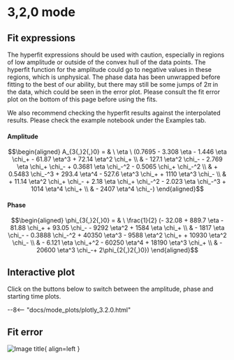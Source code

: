 
# 3,2,0 mode

## Fit expressions

The hyperfit expressions should be used with caution, especially in regions of low amplitude or outside of the convex hull of the data points.
The hyperfit function for the amplitude could go to negative values in these regions, which is unphysical.
The phase data has been unwrapped before fitting to the best of our ability, but there may still be some jumps of $2\pi$ in the data, which could be seen in the error plot.
Please consult the fit error plot on the bottom of this page before using the fits.

We also recommend checking the hyperfit results against the interpolated results. 
Please check the example notebook under the Examples tab.

#### Amplitude
$$\begin{aligned}
A_{3{,}2{,}0} = & \ \eta \ (0.7695 - 3.308 \eta - 1.446 \eta \chi_+ - 61.87 \eta^3 + 72.14 \eta^2 \chi_+ \\ 
 & - 127.1 \eta^2 \chi_- - 2.769 \eta \chi_+ \chi_- + 0.3681 \eta \chi_-^2 - 0.5065 \chi_+ \chi_-^2 \\ 
 & + 0.5483 \chi_-^3 + 293.4 \eta^4 - 527.6 \eta^3 \chi_+ + 1110 \eta^3 \chi_- \\ 
 & + 11.14 \eta^2 \chi_+ \chi_- + 2.18 \eta \chi_+ \chi_-^2 - 2.023 \eta \chi_-^3 + 1014 \eta^4 \chi_+ \\ 
 & - 2407 \eta^4 \chi_-)
\end{aligned}$$

#### Phase
$$\begin{aligned}
\phi_{3{,}2{,}0} = & \ \frac{1}{2} (- 32.08 + 889.7 \eta - 81.88 \chi_+ + 93.05 \chi_- - 9292 \eta^2 + 1584 \eta \chi_+ \\ 
 & - 1817 \eta \chi_- - 0.3888 \chi_-^2 + 40350 \eta^3 - 9588 \eta^2 \chi_+ + 10930 \eta^2 \chi_- \\ 
 & - 6.121 \eta \chi_+^2 - 60250 \eta^4 + 18190 \eta^3 \chi_+ \\ 
 & - 20600 \eta^3 \chi_-+ 2\phi_{2{,}2{,}0})
\end{aligned}$$


## Interactive plot

Click on the buttons below to switch between the amplitude, phase and starting time plots.

--8<-- "docs/mode_plots/plotly_3.2.0.html"


## Fit error

![Image title](../mode_plots/fit_err_3.2.0.png){ align=left }
    